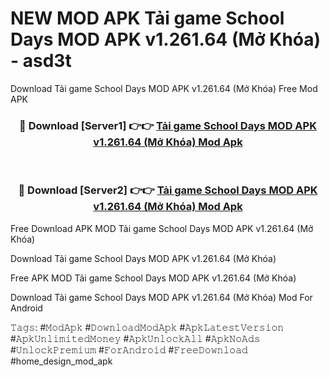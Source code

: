 # NEW MOD APK Tải game School Days MOD APK v1.261.64 (Mở Khóa) - asd3t
Download Tải game School Days MOD APK v1.261.64 (Mở Khóa) Free Mod APK

<div align="center">
<h3>🔴 Download [Server1] 👉👉 <a href="https://apk-comot.site?title=Tải_game_School_Days_MOD_APK_v1.261.64_(Mở_Khóa)">Tải game School Days MOD APK v1.261.64 (Mở Khóa) Mod Apk</a></h3><br>

<h3>🔴 Download [Server2] 👉👉 <a href="https://apk-comot.site?title=Tải_game_School_Days_MOD_APK_v1.261.64_(Mở_Khóa)">Tải game School Days MOD APK v1.261.64 (Mở Khóa) Mod Apk</a></h3>
</div>


Free Download APK MOD Tải game School Days MOD APK v1.261.64 (Mở Khóa)

Download Tải game School Days MOD APK v1.261.64 (Mở Khóa) 

Free APK MOD Tải game School Days MOD APK v1.261.64 (Mở Khóa) 

Download Tải game School Days MOD APK v1.261.64 (Mở Khóa) Mod For Android

𝚃𝚊𝚐𝚜: #𝙼𝚘𝚍𝙰𝚙𝚔 #𝙳𝚘𝚠𝚗𝚕𝚘𝚊𝚍𝙼𝚘𝚍𝙰𝚙𝚔 #𝙰𝚙𝚔𝙻𝚊𝚝𝚎𝚜𝚝𝚅𝚎𝚛𝚜𝚒𝚘𝚗 #𝙰𝚙𝚔𝚄𝚗𝚕𝚒𝚖𝚒𝚝𝚎𝚍𝙼𝚘𝚗𝚎𝚢 #𝙰𝚙𝚔𝚄𝚗𝚕𝚘𝚌𝚔𝙰𝚕𝚕 #𝙰𝚙𝚔𝙽𝚘𝙰𝚍𝚜 #𝚄𝚗𝚕𝚘𝚌𝚔𝙿𝚛𝚎𝚖𝚒𝚞𝚖 #𝙵𝚘𝚛𝙰𝚗𝚍𝚛𝚘𝚒𝚍 #𝙵𝚛𝚎𝚎𝙳𝚘𝚠𝚗𝚕𝚘𝚊𝚍 #home_design_mod_apk